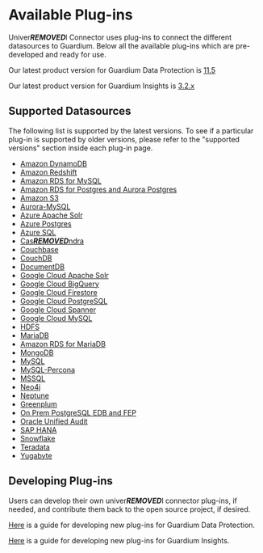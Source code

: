 # Available Plug-ins
Univer***REMOVED***l Connector uses plug-ins to connect the different datasources to Guardium. 
Below all the available plug-ins which are pre-developed and ready for use.

Our latest product version for Guardium Data Protection is [11.5](../docs/Guardium%20Data%20Protection)

Our latest product version for Guardium Insights is [3.2.x](../docs/Guardium%20Insights/3.2.x/Plugins_management.md)
## Supported Datasources
The following list is supported by the latest versions.
To see if a particular plug-in is supported by older versions, please refer to the "supported versions" section inside each plug-in page.
* [Amazon DynamoDB](../filter-plugin/logstash-filter-dynamodb-guardium/README.md)
* [Amazon Redshift](../filter-plugin/logstash-filter-redshift-aws-guardium/README.md) 
* [Amazon RDS for MySQL](../filter-plugin/logstash-filter-mysql-aws-guardium/README.md)
* [Amazon RDS for Postgres and Aurora Postgres](../filter-plugin/logstash-filter-postgres-guardium/README.md)
* [Amazon S3](../filter-plugin/logstash-filter-s3-guardium/README.md)
* [Aurora-MySQL](../filter-plugin/logstash-filter-aurora-mysql-guardium/README.md) 
* [Azure Apache Solr](../filter-plugin/logstash-filter-azure-apachesolr-guardium/README.md) 
* [Azure Postgres](../filter-plugin/logstash-filter-azure-postgresql-guardium/README.md) 
* [Azure SQL](../filter-plugin/logstash-filter-azure-sql-guardium/README.md) 
* [Cas***REMOVED***ndra](../filter-plugin/logstash-filter-cas***REMOVED***ndra-guardium/README.md) 
* [Couchbase](../filter-plugin/logstash-filter-couchbasedb-guardium/README.md)
* [CouchDB](../filter-plugin/logstash-filter-couchdb-guardium/README.md) 
* [DocumentDB](../filter-plugin/logstash-filter-documentdb-aws-guardium/README.md) 
* [Google Cloud Apache Solr](../filter-plugin/logstash-filter-pubsub-apachesolr-guardium/README.md) 
* [Google Cloud BigQuery](../filter-plugin/logstash-filter-pubsub-bigquery-guardium/README.md) 
* [Google Cloud Firestore](../filter-plugin/logstash-filter-pubsub-firestore-guardium/README.md) 
* [Google Cloud PostgreSQL](../filter-plugin/logstash-filter-pubsub-postgresql-guardium/README.md) 
* [Google Cloud Spanner](../filter-plugin/logstash-filter-pubsub-spanner-guardium/README.md) 
* [Google Cloud MySQL](../filter-plugin/logstash-filter-pubsub-mysql-guardium/README.md) 
* [HDFS](../filter-plugin/logstash-filter-hdfs-guardium/README.md)
* [MariaDB](../filter-plugin/logstash-filter-mariadb-guardium/README.md) 
* [Amazon RDS for MariaDB](../filter-plugin/logstash-filter-mariadb-aws-guardium/README.md) 
* [MongoDB](../filter-plugin/logstash-filter-mongodb-guardium/README.md)
* [MySQL](../filter-plugin/logstash-filter-mysql-guardium/README.md)
* [MySQL-Percona](../filter-plugin/logstash-filter-mysql-percona-guardium/README.md)
* [MSSQL](../filter-plugin/logstash-filter-mssql-guardium/README.md) 
* [Neo4j](../filter-plugin/logstash-filter-neo4j-guardium/README.md) 
* [Neptune](../filter-plugin/logstash-filter-neptune-aws-guardium/README.md) 
* [Greenplum](../filter-plugin/logstash-filter-onPremGreenplumdb-guardium/README.md)
* [On Prem PostgreSQL EDB and FEP](../filter-plugin/logstash-filter-onPremPostgres-guardium/README.md) 
* [Oracle Unified Audit](../filter-plugin/logstash-filter-oua-guardium/README.md) 
* [SAP HANA](../filter-plugin/logstash-filter-***REMOVED***phana-guardium/README.md)
* [Snowflake](https://github.com/infoinsights/guardium-snowflake-uc-filter) 
* [Teradata](../filter-plugin/logstash-filter-teradatadb-guardium/README.md) 
* [Yugabyte](../filter-plugin/logstash-filter-yugabyte-guardium/README.md) 

## Developing Plug-ins
Users can develop their own univer***REMOVED***l connector plug-ins, if needed, and contribute them back to the open source project, if desired.

[Here](../docs/Guardium%20Data%20Protection/developing_plugins_gdp.md) is a guide for developing new plug-ins for Guardium Data Protection.

[Here](../docs/Guardium%20Insights/3.2.x/developing_plugins_gi.md) is a guide for developing new plug-ins for Guardium Insights.
